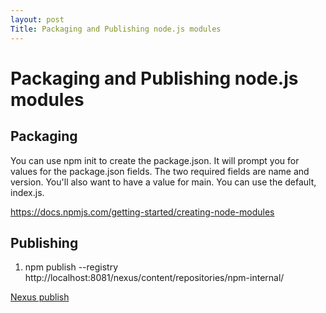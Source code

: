 ```yaml
---
layout: post
Title: Packaging and Publishing node.js modules
---
```

# Packaging and Publishing node.js modules
## Packaging
You can use npm init to create the package.json. It will prompt you for values for the package.json fields. The two required fields are name and version. You'll also want to have a value for main. You can use the default, index.js.

https://docs.npmjs.com/getting-started/creating-node-modules

## Publishing
1. npm publish --registry http://localhost:8081/nexus/content/repositories/npm-internal/

[Nexus publish](https://books.sonatype.com/nexus-book/reference/npm-deploying-packages.html)


